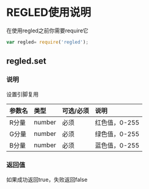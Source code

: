 # REGLED使用说明

在使用regled之前你需要require它

```js
var regled= require('regled');
```

## regled.set

### 说明

设置引脚复用

| 参数名 | 类型 | 可选/必须 | 说明 |
| :--- | :--- | :--- | :--- |
| R分量 | number | 必须 | 红色值，0-255 |
| G分量 | number | 必须 | 绿色值，0-255 |
| B分量 | number | 必须 | 蓝色值，0-255 |

### 返回值

如果成功返回true，失败返回false

